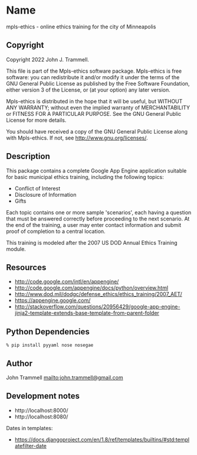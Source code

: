 # Name

mpls-ethics - online ethics training for the city of Minneapolis


## Copyright

Copyright 2022 John J. Trammell.

This file is part of the Mpls-ethics software package.  Mpls-ethics is free
software: you can redistribute it and/or modify it under the terms of the GNU
General Public License as published by the Free Software Foundation, either
version 3 of the License, or (at your option) any later version.

Mpls-ethics is distributed in the hope that it will be useful, but WITHOUT
ANY WARRANTY; without even the implied warranty of MERCHANTABILITY or FITNESS
FOR A PARTICULAR PURPOSE.  See the GNU General Public License for more
details.

You should have received a copy of the GNU General Public License
along with Mpls-ethics.  If not, see <http://www.gnu.org/licenses/>.


## Description

This package contains a complete Google App Engine application suitable for
basic municipal ethics training, including the following topics:

* Conflict of Interest
* Disclosure of Information
* Gifts

Each topic contains one or more sample 'scenarios', each having a question
that must be answered correctly before proceeding to the next scenario.  At
the end of the training, a user may enter contact information and submit
proof of completion to a central location.

This training is modeled after the 2007 US DOD Annual Ethics Training
module.


## Resources

* <http://code.google.com/intl/en/appengine/>
* <http://code.google.com/appengine/docs/python/overview.html>
* <http://www.dod.mil/dodgc/defense_ethics/ethics_training/2007_AET/>
* <https://appengine.google.com/>
* <http://stackoverflow.com/questions/20956429/google-app-engine-jinja2-template-extends-base-template-from-parent-folder>


## Python Dependencies

```
% pip install pyyaml nose nosegae
```

## Author

John Trammell <mailto:john.trammell@gmail.com>


## Development notes

* http://localhost:8000/
* http://localhost:8080/

Dates in templates:

* https://docs.djangoproject.com/en/1.8/ref/templates/builtins/#std:templatefilter-date

